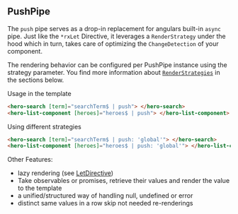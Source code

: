 ## PushPipe

  The `push` pipe serves as a drop-in replacement for angulars built-in `async` pipe.
  Just like the `*rxLet` Directive, it leverages a `RenderStrategy` under the hood which
  in turn, takes care of optimizing the `ChangeDetection` of your component.

  The rendering behavior can be configured per PushPipe instance using the strategy parameter.
  You find more information about [`RenderStrategies`](https://github.com/rx-angular/rx-angular/tree/master/libs/template/docs/render-strategies.md) in the sections below.

  Usage in the template

  ```html
<hero-search [term]="searchTerm$ | push"> </hero-search>
<hero-list-component [heroes]="heroes$ | push"> </hero-list-component>
  ```

  Using different strategies

  ```html
<hero-search [term]="searchTerm$ | push: 'global'"> </hero-search>
<hero-list-component [heroes]="heroes$ | push: 'global'"> </hero-list-component>
  ```

  Other Features:

  - lazy rendering (see [LetDirective](https://github.com/rx-angular/rx-angular/tree/master/libs/template/docs/api/let-directive.md))
  - Take observables or promises, retrieve their values and render the value to the template
  - a unified/structured way of handling null, undefined or error
  - distinct same values in a row skip not needed re-renderings
